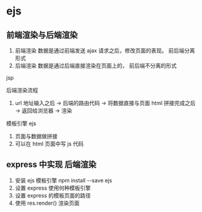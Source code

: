 # ejs

## 前端渲染与后端渲染

1. 前端渲染 数据是通过前端发送 ajax 请求之后，修改页面的表现。 前后端分离形式
2. 后端渲染 数据是通过后端直接渲染在页面上的， 前后端不分离的形式

jsp

后端渲染流程

1. url 地址输入之后 -> 后端的路由代码 -> 将数据直接与页面 html 拼接完成之后 -> 返回给浏览器 -> 渲染

模板引擎 ejs

1. 页面与数据做拼接
2. 可以在 html 页面中写 js 代码

## express 中实现 后端渲染

1. 安装 ejs 模板引擎 npm install --save ejs
2. 设置 express 使用何种模板引擎
3. 设置 express 的模板页面的路径
4. 使用 res.render() 渲染页面
